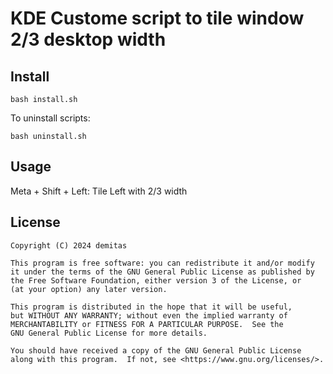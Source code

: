# KDE Custome script to tile window 2/3 desktop width

## Install

```
bash install.sh
```

To uninstall scripts:

```
bash uninstall.sh
```

## Usage

Meta + Shift + Left: Tile Left with 2/3 width

## License

    Copyright (C) 2024 demitas

    This program is free software: you can redistribute it and/or modify
    it under the terms of the GNU General Public License as published by
    the Free Software Foundation, either version 3 of the License, or
    (at your option) any later version.

    This program is distributed in the hope that it will be useful,
    but WITHOUT ANY WARRANTY; without even the implied warranty of
    MERCHANTABILITY or FITNESS FOR A PARTICULAR PURPOSE.  See the
    GNU General Public License for more details.

    You should have received a copy of the GNU General Public License
    along with this program.  If not, see <https://www.gnu.org/licenses/>.
